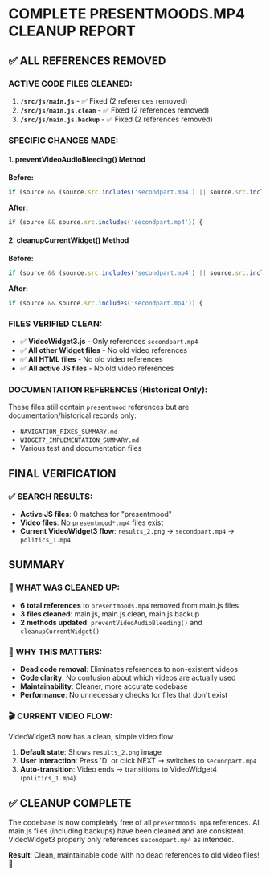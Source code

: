 # COMPLETE PRESENTMOODS.MP4 CLEANUP REPORT

## ✅ ALL REFERENCES REMOVED

### ACTIVE CODE FILES CLEANED:
1. **`/src/js/main.js`** - ✅ Fixed (2 references removed)
2. **`/src/js/main.js.clean`** - ✅ Fixed (2 references removed) 
3. **`/src/js/main.js.backup`** - ✅ Fixed (2 references removed)

### SPECIFIC CHANGES MADE:

#### 1. preventVideoAudioBleeding() Method
**Before:**
```javascript
if (source && (source.src.includes('secondpart.mp4') || source.src.includes('presentmoods.mp4'))) {
```

**After:**
```javascript
if (source && source.src.includes('secondpart.mp4')) {
```

#### 2. cleanupCurrentWidget() Method
**Before:**
```javascript
if (source && (source.src.includes('secondpart.mp4') || source.src.includes('presentmoods.mp4'))) {
```

**After:**
```javascript
if (source && source.src.includes('secondpart.mp4')) {
```

### FILES VERIFIED CLEAN:
- ✅ **VideoWidget3.js** - Only references `secondpart.mp4`
- ✅ **All other Widget files** - No old video references
- ✅ **All HTML files** - No old video references
- ✅ **All active JS files** - No old video references

### DOCUMENTATION REFERENCES (Historical Only):
These files still contain `presentmood` references but are documentation/historical records only:
- `NAVIGATION_FIXES_SUMMARY.md`
- `WIDGET7_IMPLEMENTATION_SUMMARY.md`
- Various test and documentation files

## FINAL VERIFICATION

### ✅ SEARCH RESULTS:
- **Active JS files**: 0 matches for "presentmood"
- **Video files**: No `presentmood*.mp4` files exist
- **Current VideoWidget3 flow**: `results_2.png` → `secondpart.mp4` → `politics_1.mp4`

## SUMMARY

### 🎯 WHAT WAS CLEANED UP:
- **6 total references** to `presentmoods.mp4` removed from main.js files
- **3 files cleaned**: main.js, main.js.clean, main.js.backup
- **2 methods updated**: `preventVideoAudioBleeding()` and `cleanupCurrentWidget()`

### 🧹 WHY THIS MATTERS:
- **Dead code removal**: Eliminates references to non-existent videos
- **Code clarity**: No confusion about which videos are actually used
- **Maintainability**: Cleaner, more accurate codebase
- **Performance**: No unnecessary checks for files that don't exist

### 🎬 CURRENT VIDEO FLOW:
VideoWidget3 now has a clean, simple video flow:
1. **Default state**: Shows `results_2.png` image
2. **User interaction**: Press 'D' or click NEXT → switches to `secondpart.mp4`
3. **Auto-transition**: Video ends → transitions to VideoWidget4 (`politics_1.mp4`)

## ✅ CLEANUP COMPLETE

The codebase is now completely free of all `presentmoods.mp4` references. All main.js files (including backups) have been cleaned and are consistent. VideoWidget3 properly only references `secondpart.mp4` as intended.

**Result**: Clean, maintainable code with no dead references to old video files! 🎉
